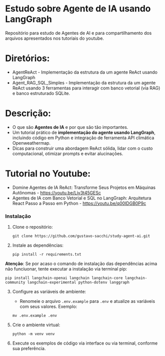 # Estudo sobre Agente de IA usando LangGraph
Repositório para estudo de Agentes de AI e para compartilhamento dos arquivos apresentados nos tutoriais do youtube.

# Diretórios:
- AgentReAct - Implementação da estrutura da um agente ReAct usando LangGraph
- Agent_RAG_SQL_Simples - Implementação da estrutura da um agente ReAct usando 3 ferramentas para interagir com banco vetorial (via RAG) e banco estruturado SQLite.

# Descrição:
- O que são **Agentes de IA** e por que são tão importantes.  
- Um tutorial prático de **implementação do agente usando LangGraph**, incluindo código em Python e integração de ferramenta API climática Openweathermap.
- Dicas para construir uma abordagem ReAct sólida, lidar com o custo computacional, otimizar prompts e evitar alucinações.  

# Tutorial no Youtube:
- Domine Agentes de IA ReAct: Transforme Seus Projetos em Máquinas Autônomas - https://youtu.be/Liv3t45GESc
- Agentes de IA com Banco Vetorial e SQL no LangGraph: Arquitetura React Passo a Passo em Python - https://youtu.be/q00IDGB0P9c


### Instalação

1. Clone o repositório:

   ```
   git clone https://github.com/gustavo-sacchi/study-agent-ai.git
   ```

2. Instale as dependências:

   ```
   pip install -r requirements.txt
   ```
**Atenção**: Se por acaso o comando de instalação das dependências acima não funciuonar, tente executar a instalação via terminal pip:

``` 
pip install langchain-openai langchain langchain-core langchain-community langchain-experimental python-dotenv langgraph
```
    

3. Configure as variáveis de ambiente:

   - Renomeie o arquivo `.env.example` para `.env` e atualize as variáveis com seus valores. Exemplo:

   ```
   mv .env.example .env
   ```

5) Crie o ambiente virtual: 

    ```
    python -m venv venv
    ```

6) Execute os exemplos de código via interface ou via terminal, conforme sua preferência.

